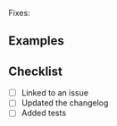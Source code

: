 
Fixes:

## Examples

## Checklist
- [ ] Linked to an issue
- [ ] Updated the changelog
- [ ] Added tests
